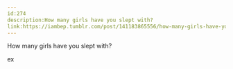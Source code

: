 ```yaml
---
id:274
description:How many girls have you slept with?
link:https://iambep.tumblr.com/post/141183865556/how-many-girls-have-you-slept-with
---
```


How many girls have you slept with?

ex
